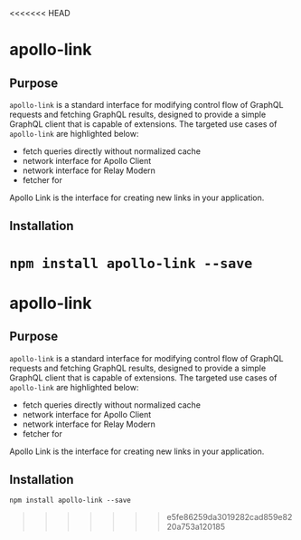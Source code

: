 <<<<<<< HEAD
# apollo-link

## Purpose

`apollo-link` is a standard interface for modifying control flow of GraphQL requests and fetching GraphQL results, designed to provide a simple GraphQL client that is capable of extensions.
The targeted use cases of `apollo-link` are highlighted below:

* fetch queries directly without normalized cache
* network interface for Apollo Client
* network interface for Relay Modern
* fetcher for

Apollo Link is the interface for creating new links in your application.

## Installation

`npm install apollo-link --save`
=======
# apollo-link

## Purpose

`apollo-link` is a standard interface for modifying control flow of GraphQL requests and fetching GraphQL results, designed to provide a simple GraphQL client that is capable of extensions.
The targeted use cases of `apollo-link` are highlighted below:

* fetch queries directly without normalized cache
* network interface for Apollo Client
* network interface for Relay Modern
* fetcher for

Apollo Link is the interface for creating new links in your application.

## Installation

`npm install apollo-link --save`
>>>>>>> e5fe86259da3019282cad859e8220a753a120185
